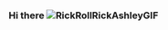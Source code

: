 ### Hi there ![RickRollRickAshleyGIF](https://github.com/Kiransandilya/kiransandilya/assets/93883566/1b9b3838-191e-4401-9a54-50c0966bb587)


<!--
**Kiransandilya/kiransandilya** is a ✨ _special_ ✨ repository because its `README.md` (this file) appears on your GitHub profile.

Here are some ideas to get you started:

- 🔭 I’m currently working on ...
- 🌱 I’m currently learning ...
- 👯 I’m looking to collaborate on ...
- 🤔 I’m looking for help with ...
- 💬 Ask me about ...
- 📫 How to reach me: ...
- 😄 Pronouns: ...
- ⚡ Fun fact: ...
-->
